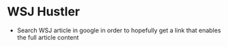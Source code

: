 # WSJ Hustler

* Search WSJ article in google in order to hopefully get a link that enables the full article content
